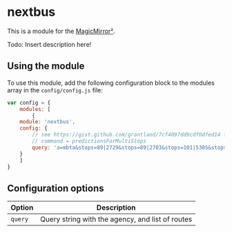 # nextbus

This is a module for the [MagicMirror²](https://github.com/MichMich/MagicMirror/).

Todo: Insert description here!

## Using the module

To use this module, add the following configuration block to the modules array in the `config/config.js` file:
```js
var config = {
    modules: [
        {
	module: 'nextbus',
	config: {
	    // see https://gist.github.com/grantland/7cf4097dd9cdf0dfed14 for parameters
	    // command = predictionsForMultiStops
	    query: 'a=mbta&stops=89|2729&stops=89|2703&stops=101|5305&stops=101|5302'
	}
    ]
}
```

## Configuration options

| Option           | Description
|----------------- |-----------
| `query`          | Query string with the agency, and list of routes|stops
